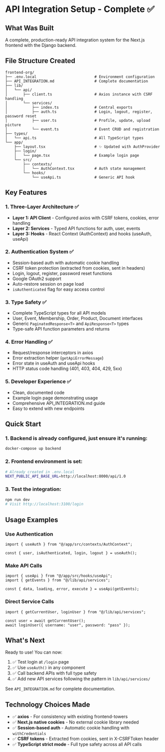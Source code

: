 # API Integration Setup - Complete ✅

## What Was Built

A complete, production-ready API integration system for the Next.js frontend with the Django backend.

## File Structure Created

```
frontend-org/
├── .env.local                          # Environment configuration
├── API_INTEGRATION.md                  # Complete documentation
├── lib/
│   └── api/
│       ├── client.ts                   # Axios instance with CSRF handling
│       └── services/
│           ├── index.ts                # Central exports
│           ├── auth.ts                 # Login, logout, register, password reset
│           ├── user.ts                 # Profile, update, upload picture
│           └── event.ts                # Event CRUD and registration
├── types/
│   └── api.ts                          # All TypeScript types
└── app/
    ├── layout.tsx                      # ✨ Updated with AuthProvider
    ├── login/
    │   └── page.tsx                    # Example login page
    └── src/
        ├── contexts/
        │   └── AuthContext.tsx         # Auth state management
        └── hooks/
            └── useApi.ts               # Generic API hook
```

## Key Features

### 1. Three-Layer Architecture ✅

- **Layer 1: API Client** - Configured axios with CSRF tokens, cookies, error handling
- **Layer 2: Services** - Typed API functions for auth, user, events
- **Layer 3: Hooks** - React Context (AuthContext) and hooks (useAuth, useApi)

### 2. Authentication System ✅

- Session-based auth with automatic cookie handling
- CSRF token protection (extracted from cookies, sent in headers)
- Login, logout, register, password reset functions
- Google OAuth2 support
- Auto-restore session on page load
- `isAuthenticated` flag for easy access control

### 3. Type Safety ✅

- Complete TypeScript types for all API models
- User, Event, Membership, Order, Product, Document interfaces
- Generic `PaginatedResponse<T>` and `ApiResponse<T>` types
- Type-safe API function parameters and returns

### 4. Error Handling ✅

- Request/response interceptors in axios
- Error extraction helper (`getApiErrorMessage`)
- Error state in useAuth and useApi hooks
- HTTP status code handling (401, 403, 404, 429, 5xx)

### 5. Developer Experience ✅

- Clean, documented code
- Example login page demonstrating usage
- Comprehensive API_INTEGRATION.md guide
- Easy to extend with new endpoints

## Quick Start

### 1. Backend is already configured, just ensure it's running:

```bash
docker-compose up backend
```

### 2. Frontend environment is set:

```bash
# Already created in .env.local
NEXT_PUBLIC_API_BASE_URL=http://localhost:8000/api/1.0
```

### 3. Test the integration:

```bash
npm run dev
# Visit http://localhost:3100/login
```

## Usage Examples

### Use Authentication

```tsx
import { useAuth } from "@/app/src/contexts/AuthContext";

const { user, isAuthenticated, login, logout } = useAuth();
```

### Make API Calls

```tsx
import { useApi } from "@/app/src/hooks/useApi";
import { getEvents } from "@/lib/api/services";

const { data, loading, error, execute } = useApi(getEvents);
```

### Direct Service Calls

```tsx
import { getCurrentUser, loginUser } from "@/lib/api/services";

const user = await getCurrentUser();
await loginUser({ username: "user", password: "pass" });
```

## What's Next

Ready to use! You can now:

1. ✅ Test login at `/login` page
2. ✅ Use `useAuth()` in any component
3. ✅ Call backend APIs with full type safety
4. ✅ Add new API services following the pattern in `lib/api/services/`

See `API_INTEGRATION.md` for complete documentation.

## Technology Choices Made

- ✅ **axios** - For consistency with existing frontend-towers
- ✅ **Next.js native cookies** - No external cookie library needed
- ✅ **Session-based auth** - Automatic cookie handling with `withCredentials`
- ✅ **CSRF tokens** - Extracted from cookies, sent in X-CSRFToken header
- ✅ **TypeScript strict mode** - Full type safety across all API calls
